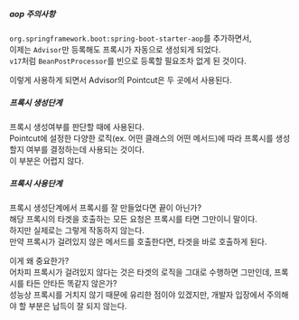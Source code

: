 ##### aop 주의사항
`org.springframework.boot:spring-boot-starter-aop`를 추가하면서,    
이제는 `Advisor`만 등록해도 프록시가 자동으로 생성되게 되었다.  
`v17`처럼 `BeanPostProcessor`를 빈으로 등록할 필요조차 없게 된 것이다.  

이렇게 사용하게 되면서 Advisor의 Pointcut은 두 곳에서 사용된다.  

##### 프록시 생성단계
프록시 생성여부를 판단할 때에 사용된다.  
Pointcut에 설정한 다양한 로직(ex. 어떤 클래스의 어떤 메서드)에 따라 프록시를 생성할지 여부를 결정하는데 사용되는 것이다.  
이 부분은 어렵지 않다.

##### 프록시 사용단계
프록시 생성단계에서 프록시를 잘 만들었다면 끝이 아닌가?   
해당 프록시의 타겟을 호출하는 모든 요청은 프록시를 타면 그만이니 말이다.  
하지만 실제로는 그렇게 작동하지 않는다.    
만약 프록시가 걸려있지 않은 메서드를 호출한다면, 타겟을 바로 호출하게 된다.  

이게 왜 중요한가?  
어차피 프록시가 걸려있지 않다는 것은 타겟의 로직을 그대로 수행하면 그만인데, 프록시를 타든 안타든 똑같지 않은가?  
성능상 프록시를 거치지 않기 때문에 유리한 점이야 있겠지만, 개발자 입장에서 주의해야 할 부분은 납득이 잘 되지 않는다.  
